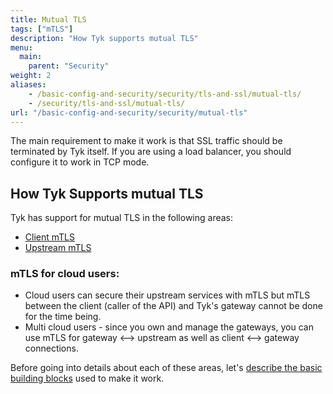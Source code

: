 ```yaml
---
title: Mutual TLS
tags: ["mTLS"]
description: "How Tyk supports mutual TLS"
menu:
  main:
    parent: "Security"
weight: 2
aliases:
    - /basic-config-and-security/security/tls-and-ssl/mutual-tls/
    - /security/tls-and-ssl/mutual-tls/
url: "/basic-config-and-security/security/mutual-tls"
---
```


The main requirement to make it work is that SSL traffic should be terminated by Tyk itself. If you are using a load balancer, you should configure it to work in TCP mode.

## How Tyk Supports mutual TLS 

Tyk has support for mutual TLS in the following areas:

* [Client mTLS](./client-mtls)
* [Upstream mTLS](./upstream-mtls)

### mTLS for cloud users:
- Cloud users can secure their upstream services with mTLS but mTLS between the client (caller of the API) and Tyk's gateway cannot be done for the time being.
- Multi cloud users - since you own and manage the gateways, you can use mTLS for gateway <--> upstream  as well as client <--> gateway connections.

Before going into details about each of these areas, let's [describe the basic building blocks](./concepts) used to make it work.